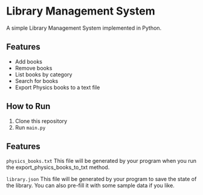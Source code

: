 # Library Management System

A simple Library Management System implemented in Python.

## Features

- Add books
- Remove books
- List books by category
- Search for books
- Export Physics books to a text file

## How to Run

1. Clone this repository
2. Run `main.py`


## Features 
`physics_books.txt`
This file will be generated by your program when you run the export_physics_books_to_txt method.

`library.json`
This file will be generated by your program to save the state of the library. You can also pre-fill it with some sample data if you like.